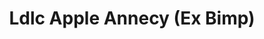 ---
title: "Ldlc Apple Annecy (Ex Bimp)"
url: /annecy/ldlc-apple-annecy-ex-bimp/
shop: ordinateur
---